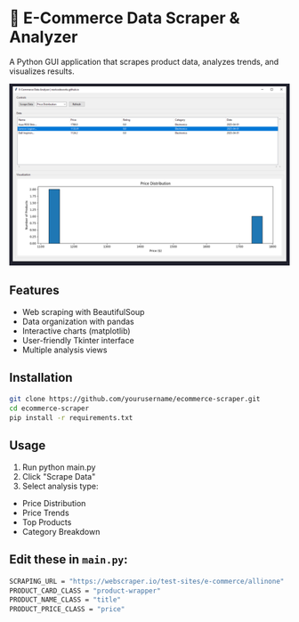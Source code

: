 # 🛒 E-Commerce Data Scraper & Analyzer

A Python GUI application that scrapes product data, analyzes trends, and visualizes results.

![My Image](https://raw.githubusercontent.com/nextcodeworks/ecommerce-price-analyzer/main/image.png?v=2)


## Features
- Web scraping with BeautifulSoup
- Data organization with pandas
- Interactive charts (matplotlib)
- User-friendly Tkinter interface
- Multiple analysis views

## Installation
```bash
git clone https://github.com/yourusername/ecommerce-scraper.git
cd ecommerce-scraper
pip install -r requirements.txt
```

## Usage
1. Run python main.py
2. Click "Scrape Data"
3. Select analysis type:
- Price Distribution
- Price Trends
- Top Products
- Category Breakdown

## Edit these in ```main.py```:
```bash
SCRAPING_URL = "https://webscraper.io/test-sites/e-commerce/allinone"
PRODUCT_CARD_CLASS = "product-wrapper"
PRODUCT_NAME_CLASS = "title" 
PRODUCT_PRICE_CLASS = "price"
```
